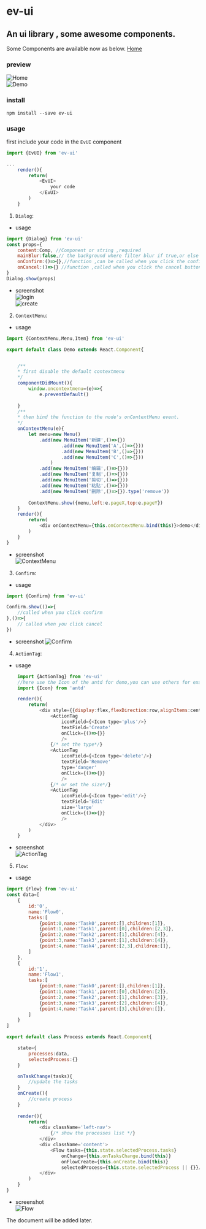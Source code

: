 # ev-ui
## An ui library , some awesome components.  
Some Components are available now as below.
[Home](https://ev-ui.github.io "ev-ui")

### preview  
![Home](https://github.com/ev-ui/ev-ui/raw/dev/res/1.jpg)  
![Demo](https://github.com/ev-ui/ev-ui/raw/dev/res/2.jpg)  

### install
`npm install --save ev-ui`


### usage
first include your code in the `EvUI` component
```js
import {EvUI} from 'ev-ui'

...
    render(){
        return(
            <EvUI>
                your code
            </EvUI>
        )
    }
```

1. `Dialog`:  
* usage  
```js
import {Dialog} from 'ev-ui'
const props={
    content:Comp, //Component or string ,required
    mainBlur:false,// the background where filter blur if true,or else the background of the dialog it self will blur.
    onConfirm:()=>{},//function ,can be called when you click the confirm button,can be empty
    onCancel:()=>{} //function ,called when you click the cancel button can be empty
}
Dialog.show(props)
```
* screenshot  
![login](https://github.com/ev-ui/ev-ui/raw/dev/res/6.jpg)  
![create](https://github.com/ev-ui/ev-ui/raw/dev/res/7.jpg)  

2. `ContextMenu`:  
* usage
```js
import {ContextMenu,Menu,Item} from 'ev-ui'

export default class Demo extends React.Component{


    /**
    * first disable the default contextmenu
    */
    componentDidMount(){
        window.oncontextmenu=(e)=>{
            e.preventDefault()
        
    }
    /**
    * then bind the function to the node's onContextMenu event.
    */
    onContextMenu(e){
        let menu=new Menu()
            .add(new MenuItem('新建',()=>{})
                    .add(new MenuItem('A',()=>{}))
                    .add(new MenuItem('B',()=>{}))
                    .add(new MenuItem('C',()=>{}))
                )
            .add(new MenuItem('编辑',()=>{}))
            .add(new MenuItem('复制',()=>{}))
            .add(new MenuItem('剪切',()=>{}))
            .add(new MenuItem('粘贴',()=>{}))
            .add(new MenuItem('删除',()=>{}).type('remove'))
            
        ContextMenu.show({menu,left:e.pageX,top:e.pageY})
    }
    render(){
        return(
            <div onContextMenu={this.onContextMenu.bind(this)}>demo</div>
        )
    }
}
```  
* screenshot  
![ContextMenu](https://github.com/ev-ui/ev-ui/raw/dev/res/3.jpg)  

3. `Confirm`:  

* usage
```js
import {Confirm} from 'ev-ui'

Confirm.show(()=>{
    //called when you click confirm
},()=>{
    // called when you click cancel
})
```  
* screenshot
![Confirm](https://github.com/ev-ui/ev-ui/raw/dev/res/8.jpg)  

4. `ActionTag`:  
* usage
```js
    import {ActionTag} from 'ev-ui'
    //here use the Icon of the antd for demo,you can use others for example FontAwesome...
    import {Icon} from 'antd'

    render(){
        return(
            <div style={{display:flex,flexDirection:row,alignItems:center}}>
                <ActionTag
                    iconField={<Icon type='plus'/>}
                    textField='Create'
                    onClick={()=>{}}
                    />
                {/* set the type*/}
                <ActionTag
                    iconField={<Icon type='delete'/>}
                    textField='Remove'
                    type='danger'
                    onClick={()=>{}}
                    />
                {/* or set the size*/}
                <ActionTag
                    iconField={<Icon type='edit'/>}
                    textField='Edit'
                    size='large'
                    onClick={()=>{}}
                    />
            </div>
        )
    }
```  
* screenshot  
![ActionTag](https://github.com/ev-ui/ev-ui/raw/dev/res/5.jpg)  

5. `Flow`:  
* usage  
```js
import {Flow} from 'ev-ui'
const data=[
    {
        id:'0',
        name:'Flow0',
        tasks:[
            {point:0,name:'Task0',parent:[],children:[1]},
            {point:1,name:'Task1',parent:[0],children:[2,3]},
            {point:2,name:'Task2',parent:[1],children:[4]},
            {point:3,name:'Task3',parent:[1],children:[4]},
            {point:4,name:'Task4',parent:[2,3],children:[]},
        ]
    },  
    {
        id:'1',
        name:'Flow1',
        tasks:[
            {point:0,name:'Task0',parent:[],children:[1]},
            {point:1,name:'Task1',parent:[0],children:[2]},
            {point:2,name:'Task2',parent:[1],children:[3]},
            {point:3,name:'Task3',parent:[2],children:[4]},
            {point:4,name:'Task4',parent:[3],children:[]},
        ]
    }  
]

export default class Process extends React.Component{

    state={
        processes:data,
        selectedProcess:{}
    }

    onTaskChange(tasks){
        //update the tasks
    }
    onCreate(){
        //create process
    }
    
    render(){
        return(
            <div className='left-nav'>
                {/* show the processes list */}
            </div>
            <div className='content'>
                <Flow tasks={this.state.selectedProcess.tasks} 
                    onChange={this.onTasksChange.bind(this)}
                    onFlowCreate={this.onCreate.bind(this)}
                    selectedProcess={this.state.selectedProcess || {}}/>
            </div>
        )
    }
}
```  
* screenshot  
![Flow](https://github.com/ev-ui/ev-ui/raw/dev/res/4.jpg)   

The document will be added later.